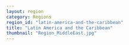 ```yaml
---
layout: region
category: Regions
region_id: "latin-america-and-the-caribbean"
title: "Latin America and the Caribbean"
thumbnail: "Region_MiddleEast.jpg"
---
```

